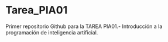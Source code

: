 # Tarea_PIA01
Primer repositorio Github para la TAREA PIA01.- Introducción a la programación de inteligencia artificial.
